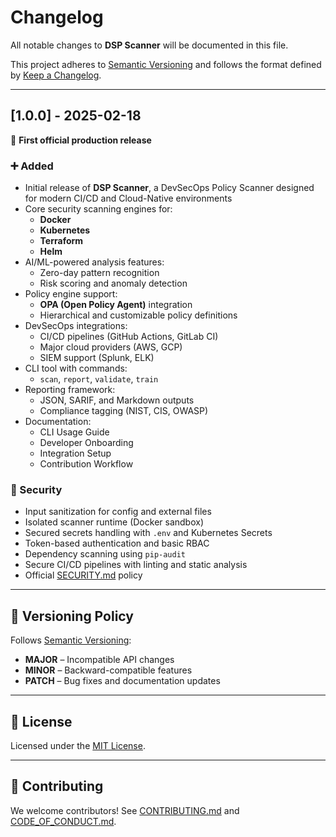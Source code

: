 # Changelog

All notable changes to **DSP Scanner** will be documented in this file.

This project adheres to [Semantic Versioning](https://semver.org) and follows the format defined by [Keep a Changelog](https://keepachangelog.com/en/1.0.0/).

---

## [1.0.0] - 2025-02-18

🎉 **First official production release**

### ➕ Added
- Initial release of **DSP Scanner**, a DevSecOps Policy Scanner designed for modern CI/CD and Cloud-Native environments
- Core security scanning engines for:
  - **Docker**
  - **Kubernetes**
  - **Terraform**
  - **Helm**
- AI/ML-powered analysis features:
  - Zero-day pattern recognition
  - Risk scoring and anomaly detection
- Policy engine support:
  - **OPA (Open Policy Agent)** integration
  - Hierarchical and customizable policy definitions
- DevSecOps integrations:
  - CI/CD pipelines (GitHub Actions, GitLab CI)
  - Major cloud providers (AWS, GCP)
  - SIEM support (Splunk, ELK)
- CLI tool with commands:
  - `scan`, `report`, `validate`, `train`
- Reporting framework:
  - JSON, SARIF, and Markdown outputs
  - Compliance tagging (NIST, CIS, OWASP)
- Documentation:
  - CLI Usage Guide
  - Developer Onboarding
  - Integration Setup
  - Contribution Workflow

### 🔐 Security
- Input sanitization for config and external files
- Isolated scanner runtime (Docker sandbox)
- Secured secrets handling with `.env` and Kubernetes Secrets
- Token-based authentication and basic RBAC
- Dependency scanning using `pip-audit`
- Secure CI/CD pipelines with linting and static analysis
- Official [SECURITY.md](SECURITY.md) policy

---

## 🔁 Versioning Policy

Follows [Semantic Versioning](https://semver.org):

- **MAJOR** – Incompatible API changes
- **MINOR** – Backward-compatible features
- **PATCH** – Bug fixes and documentation updates

---

## 📄 License

Licensed under the [MIT License](LICENSE).

---

## 🤝 Contributing

We welcome contributors! See [CONTRIBUTING.md](CONTRIBUTING.md) and [CODE_OF_CONDUCT.md](CODE_OF_CONDUCT.md).

